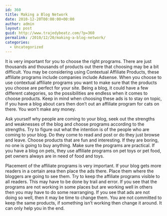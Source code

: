 ```yaml
---
id: 360
title: Making a Blog Network
date: 2010-12-20T00:00:00+00:00
author: admin
layout: post
guid: http://www.trajedybeatz.com/?p=360
permalink: /2010/12/20/making-a-blog-network/
categories:
  - Uncategorized
---
```

It is very important for you to choose the right programs. There are just thousands and thousands of products out there that choosing may be a bit difficult. You may be considering using Contextual Affiliate Products, these affiliate programs include companies include Adsense. When you choose to use contextual affiliate programs you want to make sure that the products you choose are perfect for your site. Being a blog, it could have a few different categories, so the possibilities are endless when it comes to choose products. Keep in mind when choosing these ads is to stay on topic, if you have a blog about cars then don’t out an affiliate program for cats on there. You won’t make any money. 

Ask yourself why people are coming to your blog, seek out the strengths and weaknesses of the blog and choose programs according to the strengths. Try to figure out what the intention is of the people who are coming to your blog. Do they come to read and post or do they just browse and leave. Choose products that are fun and interesting. If they are boring, no one is going to buy anything. Make sure the programs are practical. If you have a blog on pets, they use affiliate programs on pet toys or pet food, pet owners always are in need of food and toys. 

Placement of the affiliate programs is very important. If your blog gets more readers in a certain area then place the ads there. Place them where the bloggers are going to see them. Try to keep the affiliate programs visible to all readers. This may have to be done by trail and error. If you see that the programs are not working in some places but are working well in others then you may have to do some rearranging. If you see that ads are not doing so well, then it may be time to change them. You are not committed to keep the same products, if something isn’t working then change it around. It can only help you in the end.